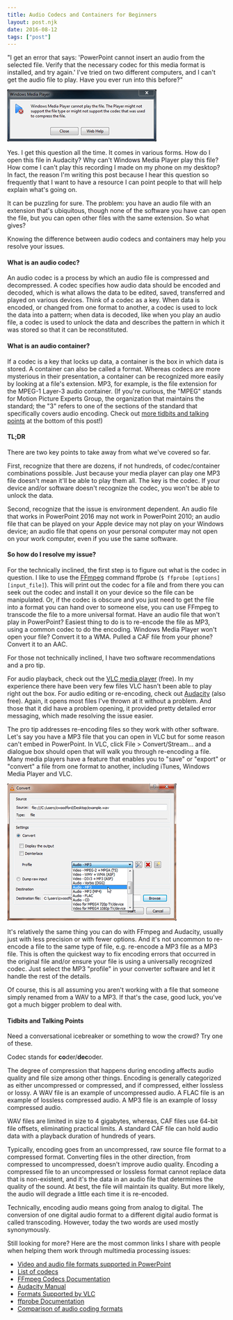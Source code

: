 ```yaml
---
title: Audio Codecs and Containers for Beginners
layout: post.njk
date: 2016-08-12
tags: ["post"]
---
```


"I get an error that says: 'PowerPoint cannot insert an audio from the selected file. Verify that the necessary codec
for this media format is installed, and try again.' I've tried on two different computers, and I can't get the audio file
to play. Have you ever run into this before?"

<div class="text-center"><img class="mw-100 mb-4 shadow border" src="blog-audioCodecsAndContainers-001.png" alt="Windows Media Player codec error message"></div>

Yes. I get this question all the time. It comes in various forms. How do I open this file in Audacity? Why can't Windows 
Media Player play this file? How come I can't play this recording I made on my phone on my desktop? In fact, the reason 
I'm writing this post because I hear this question so frequently that I want to have a resource I can point people 
to that will help explain what's going on.

It can be puzzling for sure. The problem: you have an audio file with an extension that's ubiquitous, though none of the
software you have can open the file, but you can open other files with the same extension. So what gives?

Knowing the difference between audio codecs and containers may help you resolve your issues.

<h4>What is an audio codec?</h4>

An audio codec is a process by which an audio file is compressed and decompressed. A codec specifies how audio data
should be encoded and decoded, which is what allows the data to be edited, saved, transferred and played on various
devices. Think of a codec as a key. When data is encoded, or changed from one format to another, a codec is used to lock
the data into a pattern; when data is decoded, like when you play an audio file, a codec is used to unlock the data and
describes the pattern in which it was stored so that it can be reconstituted.

<h4>What is an audio container?</h4>

If a codec is a key that locks up data, a container is the box in which data is stored. A container can also be called a
format. Whereas codecs are more mysterious in their presentation, a container can be recognized more easily by looking
at a file's extension. MP3, for example, is the file extension for the MPEG-1 Layer-3 audio container. (If you're
curious, the "MPEG" stands for Motion Picture Experts Group, the organization that maintains the standard; the "3"
refers to one of the sections of the standard that specifically covers audio encoding. Check out <a href="#tidbits">more
tidbits and talking points</a> at the bottom of this post!)

<h4>TL;DR</h4>

There are two key points to take away from what we've covered so far.

First, recognize that there are dozens, if not hundreds, of codec/container combinations possible. Just because your
media player can play one MP3 file doesn't mean it'll be able to play them all. The key is the codec. If your device
and/or software doesn't recognize the codec, you won't be able to unlock the data.

Second, recognize that the issue is environment dependent. An audio file that works in PowerPoint 2016 may not work in
PowerPoint 2010; an audio file that can be played on your Apple device may not play on your Windows device; an audio
file that opens on your personal computer may not open on your work computer, even if you use the same software.

<h4>So how do I resolve my issue?</h4>

For the technically inclined, the first step is to figure out what is the codec in question. I like to use
the <a title="FFmpeg Website" href="https://ffmpeg.org/" target="_blank" rel="noopener">FFmpeg</a> command
ffprobe (<code>$ ffprobe [options] [input_file]</code>). This will print out the codec for a file and from there you can
seek out the codec and install it on your device so the file can be manipulated. Or, if the codec is obscure and you
just need to get the file into a format you can hand over to someone else, you can use FFmpeg to transcode the file to a
more universal format. Have an audio file that won't play in PowerPoint? Easiest thing to do is to re-encode the file as
MP3, using a common codec to do the encoding. Windows Media Player won't open your file? Convert it to a WMA. Pulled a
CAF file from your phone? Convert it to an AAC.

For those not technically inclined, I have two software recommendations and a pro tip.

For audio playback, check out
the <a title="VLC Website" href="http://www.videolan.org/vlc/index.html" target="_blank" rel="noopener">VLC media
player</a> (free). In my experience there have been very few files VLC hasn't been able to play right out the box. For
audio editing or re-encoding, check
out <a title="Audacity Website" href="http://www.audacityteam.org/" target="_blank" rel="noopener">Audacity</a> (also
free). Again, it opens most files I've thrown at it without a problem. And those that it did have a problem opening, it
provided pretty detailed error messaging, which made resolving the issue easier.

The pro tip addresses re-encoding files so they work with other software. Let's say you have a MP3 file that you can
open in VLC but for some reason can't embed in PowerPoint. In VLC, click File &gt; Convert/Stream... and a dialogue box
should open that will walk you through re-encoding a file. Many media players have a feature that enables you to "save"
or "export" or "convert" a file from one format to another, including iTunes, Windows Media Player and VLC.

<div class="text-center"><img class="mw-100 mb-4 shadow border" src="blog-audioCodecsAndContainers-002.png" alt="Converting audio files with VLC"></div>

It's relatively the same thing you can do with FFmpeg and Audacity, usually just with less precision or with fewer 
options. And it's not uncommon to re-encode a file to the same type of file, e.g. re-encode a MP3 file as a MP3 file. 
This is often the quickest way to fix encoding errors that occurred in the original file and/or ensure your file is 
using a universally recognized codec. Just select the MP3 "profile" in your converter software and let it handle the 
rest of the details.

Of course, this is all assuming you aren't working with a file that someone simply renamed from a WAV to a MP3. If
that's the case, good luck, you've got a much bigger problem to deal with.

<h4 id="tidbits">Tidbits and Talking Points</h4>

Need a conversational icebreaker or something to wow the crowd? Try one of these.

Codec stands for <b>co</b>der/<b>dec</b>oder.

The degree of compression that happens during encoding affects audio quality and file size among other things. Encoding
is generally categorized as either uncompressed or compressed, and if compressed, either lossless or lossy. A WAV file
is an example of uncompressed audio. A FLAC file is an example of lossless compressed audio. A MP3 file is an example of
lossy compressed audio.

WAV files are limited in size to 4 gigabytes, whereas, CAF files use 64-bit file offsets, eliminating practical limits.
A standard CAF file can hold audio data with a playback duration of hundreds of years.

Typically, encoding goes from an uncompressed, raw source file format to a compressed format. Converting files in the
other direction, from compressed to uncompressed, doesn't improve audio quality. Encoding a compressed file to an
uncompressed or lossless format cannot replace data that is non-existent, and it's the data in an audio file that
determines the quality of the sound. At best, the file will maintain its quality. But more likely, the audio will
degrade a little each time it is re-encoded.

Technically, encoding audio means going from analog to digital. The conversion of one digital audio format to a
different digital audio format is called transcoding. However, today the two words are used mostly synonymously.

Still looking for more? Here are the most common links I share with people when helping them work through multimedia
processing issues:

<ul>
 	<li><a title="Video and audio file formats supported in PowerPoint" href="https://support.office.com/en-us/article/Video-and-audio-file-formats-supported-in-PowerPoint-d8b12450-26db-4c7b-a5c1-593d3418fb59" target="_blank" rel="noopener">Video and audio file formats supported in PowerPoint</a></li>
 	<li><a title="List of codecs" href="https://en.wikipedia.org/wiki/List_of_codecs" target="_blank" rel="noopener">List of codecs</a></li>
 	<li><a title="FFmpeg Codecs Documentation" href="http://ffmpeg.org/ffmpeg-codecs.html" target="_blank" rel="noopener">FFmpeg Codecs Documentation</a></li>
 	<li><a title="Audacity Manual" href="http://manual.audacityteam.org/" target="_blank" rel="noopener">Audacity Manual</a></li>
 	<li><a title="Formats Supported by VLC" href="https://wiki.videolan.org/VLC_Features_Formats/" target="_blank" rel="noopener">Formats Supported by VLC</a></li>
 	<li><a title="ffprobe Documentation" href="https://www.ffmpeg.org/ffprobe.html" target="_blank" rel="noopener">ffprobe Documentation</a></li>
 	<li><a title="Comparison of audio coding formats" href="https://en.wikipedia.org/wiki/Comparison_of_audio_coding_formats" target="_blank" rel="noopener">Comparison of audio coding formats</a></li>
</ul>